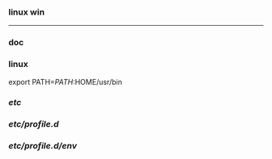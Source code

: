 ### linux win
---

### doc

### linux
export PATH=$PATH:$HOME/usr/bin

### *etc*
### *etc/profile.d*
### *etc/profile.d/env*


































